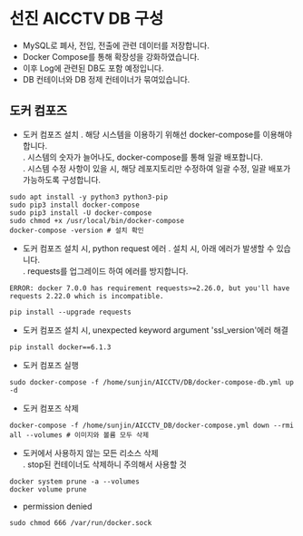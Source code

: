 # 선진 AICCTV DB 구성

- MySQL로 폐사, 전입, 전출에 관련 데이터를 저장합니다.
- Docker Compose를 통해 확장성을 강화하였습니다.
- 이후 Log에 관련된 DB도 포함 예정입니다.
- DB 컨테이너와 DB 정제 컨테이너가 묶여있습니다.

## 도커 컴포즈

- 도커 컴포즈 설치
. 해당 시스템을 이용하기 위해선 docker-compose를 이용해야 합니다. <br>
. 시스템의 숫자가 늘어나도, docker-compose를 통해 일괄 배포합니다. <br>
. 시스템 수정 사항이 있을 시, 해당 레포지토리만 수정하여 일괄 수정, 일괄 배포가 가능하도록 구성합니다. <br>

```
sudo apt install -y python3 python3-pip
sudo pip3 install docker-compose
sudo pip3 install -U docker-compose
sudo chmod +x /usr/local/bin/docker-compose
docker-compose -version # 설치 확인
```

- 도커 컴포즈 설치 시, python request 에러
. 설치 시, 아래 에러가 발생할 수 있습니다. <br>
. requests를 업그레이드 하여 에러를 방지합니다. <br>

```
ERROR: docker 7.0.0 has requirement requests>=2.26.0, but you'll have requests 2.22.0 which is incompatible.
```

```
pip install --upgrade requests
```

- 도커 컴포즈 설치 시, unexpected keyword argument 'ssl_version'에러 해결

```
pip install docker==6.1.3
```

- 도커 컴포즈 실행

```
sudo docker-compose -f /home/sunjin/AICCTV/DB/docker-compose-db.yml up -d
```

- 도커 컴포즈 삭제

```
docker-compose -f /home/sunjin/AICCTV_DB/docker-compose.yml down --rmi all --volumes # 이미지와 볼륨 모두 삭제
```

- 도커에서 사용하지 않는 모든 리소스 삭제 <br>
. stop된 컨테이너도 삭제하니 주의해서 사용할 것 <br>

```
docker system prune -a --volumes
docker volume prune
``` 

- permission denied

```
sudo chmod 666 /var/run/docker.sock
```